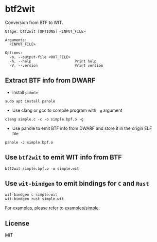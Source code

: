 # btf2wit

Conversion from BTF to WIT.

```console
Usage: btf2wit [OPTIONS] <INPUT_FILE>

Arguments:
  <INPUT_FILE>  

Options:
  -o, --output-file <OUT_FILE>  
  -h, --help                    Print help
  -V, --version                 Print version
```

## Extract BTF info from DWARF

- Install `pahole`
```console
sudo apt install pahole
```

- Use clang or gcc to compile program with `-g` argument
```console
clang simple.c -c -o simple.bpf.o -g
```

- Use pahole to emit BTF info from DWARF and store it in the origin ELF file
```console
pahole -J simple.bpf.o
```

## Use `btf2wit` to emit WIT info from BTF

```
btf2wit simple.bpf.o -o simple.wit
```

## Use `wit-bindgen` to emit bindings for `C` and `Rust`

```console
wit-bindgen c simple.wit
wit-bindgen rust simple.wit
```

For examples, please refer to [examples/simple](examples/simple).


## License
MIT